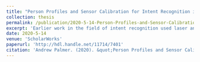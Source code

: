 ```yaml
---
title: "Person Profiles and Sensor Calibration for Intent Recognition in Socially Aware Navigation"
collection: thesis
permalink: /publication/2020-5-14-Person-Profiles-and-Sensor-Calibration-for-Intent-Recognition-in-Socially-Aware-Navigation
excerpt: 'Earlier work in the field of intent recognition used laser and cameras to track people and extract physical information to train and test models of intention. With the progression of computation abilities, Neural Networks have made it possible to extract additional information that earlier work was not able to take advantage of, primarily person pose information. With this new information, intent recognition systems should be able to differentiate in finer detail between neighboring intents. We combine all the available information for both pose and movement descriptors to generate profiles about each person in the scene. This new pose information also makes it possible to track people in laser data more reliably. To do this tracking well, calibration between the sensors in critical, so we propose an iterative method for calibration that can produce a result not just for robots with sensors aligned toward the face of the target but also for sensor arrays that may observe the target from disparate directions. The calibration method we developed is only one of just a few current methods that can solve the calibration of a laser range finder and an RGB camera with only a single sample and unknown target dimensions.'
date: 2020-5-14
venue: 'ScholarWorks'
paperurl: 'http://hdl.handle.net/11714/7401'
citation: 'Andrew Palmer. (2020). &quot;Person Profiles and Sensor Calibration for Intent Recognition in Socially Aware Navigation.&quot; <i>ScholarWorks UNR,Reno,Nevada,USA May 2020</i>.'
---
```

